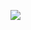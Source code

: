 ![](https://github.com/CUMGroup/AMOGUS/tree/online-docs/documents/gameplay/goodies_and_punishments.png)